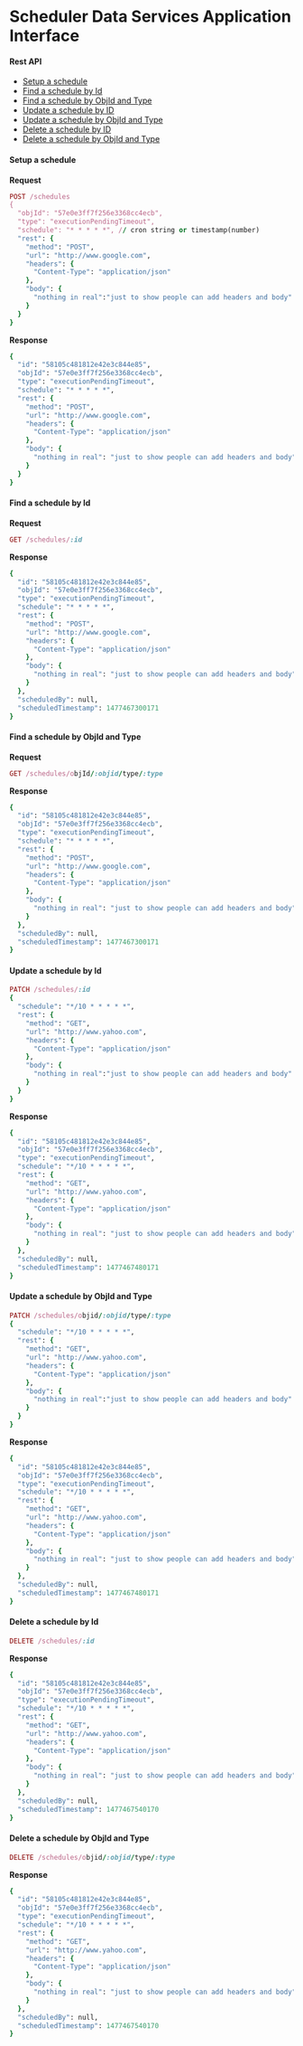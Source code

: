 # Scheduler Data Services Application Interface

#### Rest API
* [Setup a schedule](#setup-a-scehdule)
* [Find a schedule by Id](#find-a-schedule-by-id)
* [Find a schedule by ObjId and Type](#find-a-schedule-by-objid-and-type)
* [Update a schedule by ID](#update-a-schedule-by-id)
* [Update a schedule by ObjId and Type](#update-a-schedule-by-objid-and-type)
* [Delete a schedule by ID](#delete-a-schedule-by-id)
* [Delete a schedule by ObjId and Type](#delete-a-schedule-by-objid-and-type)

#### Setup a schedule
**Request**
```ruby
POST /schedules
{
  "objId": "57e0e3ff7f256e3368cc4ecb",
  "type": "executionPendingTimeout",
  "schedule": "* * * * *", // cron string or timestamp(number)
  "rest": {
    "method": "POST",
    "url": "http://www.google.com",
    "headers": {
      "Content-Type": "application/json"
    },
    "body": {
      "nothing in real":"just to show people can add headers and body"
    }
  }
}
```

**Response**
```ruby
{
  "id": "58105c481812e42e3c844e85",
  "objId": "57e0e3ff7f256e3368cc4ecb",
  "type": "executionPendingTimeout",
  "schedule": "* * * * *",
  "rest": {
    "method": "POST",
    "url": "http://www.google.com",
    "headers": {
      "Content-Type": "application/json"
    },
    "body": {
      "nothing in real": "just to show people can add headers and body"
    }
  }
}
```

#### Find a schedule by Id
**Request**
```ruby
GET /schedules/:id
```
**Response**
```ruby
{
  "id": "58105c481812e42e3c844e85",
  "objId": "57e0e3ff7f256e3368cc4ecb",
  "type": "executionPendingTimeout",
  "schedule": "* * * * *",
  "rest": {
    "method": "POST",
    "url": "http://www.google.com",
    "headers": {
      "Content-Type": "application/json"
    },
    "body": {
      "nothing in real": "just to show people can add headers and body"
    }
  },
  "scheduledBy": null,
  "scheduledTimestamp": 1477467300171
}
```

#### Find a schedule by ObjId and Type
**Request**
```ruby
GET /schedules/objId/:objid/type/:type
```
**Response**
```ruby
{
  "id": "58105c481812e42e3c844e85",
  "objId": "57e0e3ff7f256e3368cc4ecb",
  "type": "executionPendingTimeout",
  "schedule": "* * * * *",
  "rest": {
    "method": "POST",
    "url": "http://www.google.com",
    "headers": {
      "Content-Type": "application/json"
    },
    "body": {
      "nothing in real": "just to show people can add headers and body"
    }
  },
  "scheduledBy": null,
  "scheduledTimestamp": 1477467300171
}
```

#### Update a schedule by Id
```ruby
PATCH /schedules/:id
{
  "schedule": "*/10 * * * * *",
  "rest": {
    "method": "GET",
    "url": "http://www.yahoo.com",
    "headers": {
      "Content-Type": "application/json"
    },
    "body": {
      "nothing in real":"just to show people can add headers and body"
    }
  }
}
```
**Response**
```ruby
{
  "id": "58105c481812e42e3c844e85",
  "objId": "57e0e3ff7f256e3368cc4ecb",
  "type": "executionPendingTimeout",
  "schedule": "*/10 * * * * *",
  "rest": {
    "method": "GET",
    "url": "http://www.yahoo.com",
    "headers": {
      "Content-Type": "application/json"
    },
    "body": {
      "nothing in real": "just to show people can add headers and body"
    }
  },
  "scheduledBy": null,
  "scheduledTimestamp": 1477467480171
}
```

#### Update a schedule by ObjId and Type
```ruby
PATCH /schedules/objid/:objid/type/:type
{
  "schedule": "*/10 * * * * *",
  "rest": {
    "method": "GET",
    "url": "http://www.yahoo.com",
    "headers": {
      "Content-Type": "application/json"
    },
    "body": {
      "nothing in real":"just to show people can add headers and body"
    }
  }
}
```
**Response**
```ruby
{
  "id": "58105c481812e42e3c844e85",
  "objId": "57e0e3ff7f256e3368cc4ecb",
  "type": "executionPendingTimeout",
  "schedule": "*/10 * * * * *",
  "rest": {
    "method": "GET",
    "url": "http://www.yahoo.com",
    "headers": {
      "Content-Type": "application/json"
    },
    "body": {
      "nothing in real": "just to show people can add headers and body"
    }
  },
  "scheduledBy": null,
  "scheduledTimestamp": 1477467480171
}
```

#### Delete a schedule by Id
```ruby
DELETE /schedules/:id
```
**Response**
```ruby
{
  "id": "58105c481812e42e3c844e85",
  "objId": "57e0e3ff7f256e3368cc4ecb",
  "type": "executionPendingTimeout",
  "schedule": "*/10 * * * * *",
  "rest": {
    "method": "GET",
    "url": "http://www.yahoo.com",
    "headers": {
      "Content-Type": "application/json"
    },
    "body": {
      "nothing in real": "just to show people can add headers and body"
    }
  },
  "scheduledBy": null,
  "scheduledTimestamp": 1477467540170
}
```


#### Delete a schedule by ObjId and Type
```ruby
DELETE /schedules/objid/:objid/type/:type
```
**Response**
```ruby
{
  "id": "58105c481812e42e3c844e85",
  "objId": "57e0e3ff7f256e3368cc4ecb",
  "type": "executionPendingTimeout",
  "schedule": "*/10 * * * * *",
  "rest": {
    "method": "GET",
    "url": "http://www.yahoo.com",
    "headers": {
      "Content-Type": "application/json"
    },
    "body": {
      "nothing in real": "just to show people can add headers and body"
    }
  },
  "scheduledBy": null,
  "scheduledTimestamp": 1477467540170
}
```
